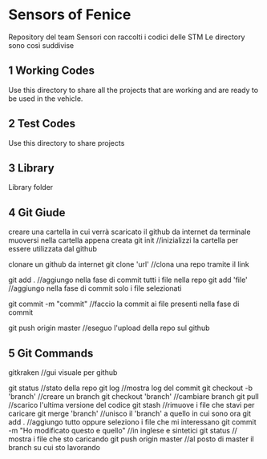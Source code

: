 # Sensors of Fenice 
Repository del team Sensori con raccolti i codici delle STM
Le directory sono così suddivise

## 1 Working Codes
Use this directory to share all the projects that are working and are ready to be used in the vehicle.

## 2 Test Codes
Use this directory to share projects  

## 3 Library
Library folder

## 4 Git Giude

creare una cartella in cui verrà scaricato il github da internet
da terminale muoversi nella cartella appena creata
git init //inizializzi la cartella per essere utilizzata dal github

clonare un github da internet
git clone 'url'   //clona una repo tramite il link

git add .   //aggiungo nella fase di commit tutti i file nella repo
git add 'file'    //aggiungo nella fase di commit solo i file selezionati

git commit -m "commit"  //faccio la commit ai file presenti nella fase di commit

git push origin master    //eseguo l'upload della repo sul github

## 5 Git Commands
gitkraken //gui visuale per github

git status //stato della repo
git log //mostra log del commit
git checkout -b 'branch' //creare un branch
git checkout 'branch' //cambiare branch
git pull //scarico l'ultima versione del codice
git stash //rimuove i file che stavi per caricare
git merge 'branch' //unisco il 'branch' a quello in cui sono ora
git add . //aggiungo tutto oppure seleziono i file che mi interessano
git commit -m "Ho modificato questo e quello" //in inglese e sintetici
git status // mostra i file che sto caricando
git push origin master //al posto di master il branch su cui sto lavorando



